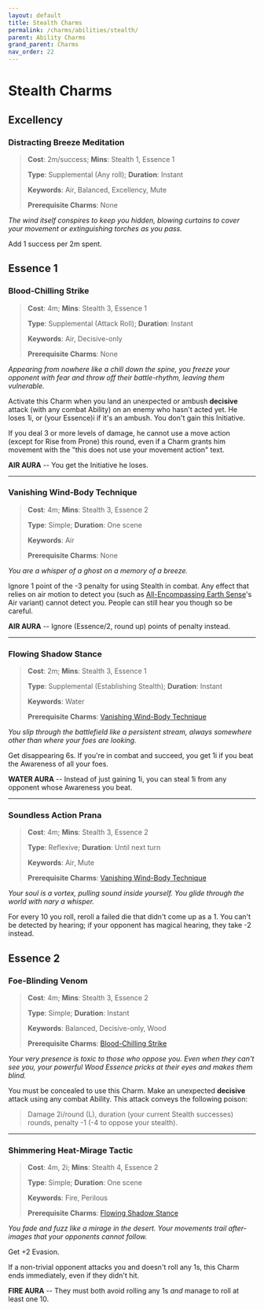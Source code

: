 ```yaml
---
layout: default
title: Stealth Charms
permalink: /charms/abilities/stealth/
parent: Ability Charms
grand_parent: Charms
nav_order: 22
---
```


# Stealth Charms

## Excellency

### Distracting Breeze Meditation

> **Cost**: 2m/success; **Mins**: Stealth 1, Essence 1
>
> **Type**: Supplemental (Any roll); **Duration**: Instant
>
> **Keywords**: Air, Balanced, Excellency, Mute
>
> **Prerequisite Charms**: None

_The wind itself conspires to keep you hidden, blowing curtains to cover your_
_movement or extinguishing torches as you pass._

Add 1 success per 2m spent.

## Essence 1

### Blood-Chilling Strike

> **Cost**: 4m; **Mins**: Stealth 3, Essence 1
>
> **Type**: Supplemental (Attack Roll); **Duration**: Instant
>
> **Keywords**: Air, Decisive-only
>
> **Prerequisite Charms**: None

_Appearing from nowhere like a chill down the spine, you freeze your opponent_
_with fear and throw off their battle-rhythm, leaving them vulnerable._

Activate this Charm when you land an unexpected or ambush **decisive** attack
(with any combat Ability) on an enemy who hasn't acted yet. He loses 1i, or
(your Essence)i if it's an ambush. You don't gain this Initiative.

If you deal 3 or more levels of damage, he cannot use a move action (except for
Rise from Prone) this round, even if a Charm grants him movement with the "this
does not use your movement action" text.

**AIR AURA** -- You get the Initiative he loses.

***

### Vanishing Wind-Body Technique

> **Cost**: 4m; **Mins**: Stealth 3, Essence 2
>
> **Type**: Simple; **Duration**: One scene
>
> **Keywords**: Air
>
> **Prerequisite Charms**: None

_You are a whisper of a ghost on a memory of a breeze._

Ignore 1 point of the -3 penalty for using Stealth in combat. Any effect that
relies on air motion to detect you (such as
[All-Encompassing Earth Sense](/venture/charms/abilities/awareness#all-encompassing-earth-sense/)'s
Air variant) cannot detect you. People can still hear you though so be careful.

**AIR AURA** -- Ignore (Essence/2, round up) points of penalty instead.

***

### Flowing Shadow Stance

> **Cost**: 2m; **Mins**: Stealth 3, Essence 1
>
> **Type**: Supplemental (Establishing Stealth); **Duration**: Instant
>
> **Keywords**: Water
>
> **Prerequisite Charms**: [Vanishing Wind-Body Technique](#vanishing-wind-body-technique)

_You slip through the battlefield like a persistent stream, always somewhere_
_other than where your foes are looking._

Get disappearing 6s. If you're in combat and succeed, you get 1i if you beat the
Awareness of all your foes.

**WATER AURA** -- Instead of just gaining 1i, you can steal 1i from any opponent
whose Awareness you beat.

***

### Soundless Action Prana

> **Cost**: 4m; **Mins**: Stealth 3, Essence 2
>
> **Type**: Reflexive; **Duration**: Until next turn
>
> **Keywords**: Air, Mute
>
> **Prerequisite Charms**: [Vanishing Wind-Body Technique](#vanishing-wind-body-technique)

_Your soul is a vortex, pulling sound inside yourself. You glide through the_
_world with nary a whisper._

For every 10 you roll, reroll a failed die that didn't come up as a 1. You can't
be detected by hearing; if your opponent has magical hearing, they take -2
instead.

## Essence 2

### Foe-Blinding Venom

> **Cost**: 4m; **Mins**: Stealth 3, Essence 2
>
> **Type**: Simple; **Duration**: Instant
>
> **Keywords**: Balanced, Decisive-only, Wood
>
> **Prerequisite Charms**: [Blood-Chilling Strike](#blood-chilling-strike)

_Your very presence is toxic to those who oppose you. Even when they can't see_
_you, your powerful Wood Essence pricks at their eyes and makes them blind._

You must be concealed to use this Charm. Make an unexpected **decisive** attack
using any combat Ability. This attack conveys the following poison:

> Damage 2i/round (L), duration (your current Stealth successes) rounds, penalty
> -1 (-4 to oppose your stealth).

***

### Shimmering Heat-Mirage Tactic

> **Cost**: 4m, 2i; **Mins**: Stealth 4, Essence 2
>
> **Type**: Simple; **Duration**: One scene
>
> **Keywords**: Fire, Perilous
>
> **Prerequisite Charms**: [Flowing Shadow Stance](#flowing-shadow-stance)

_You fade and fuzz like a mirage in the desert. Your movements trail_
_after-images that your opponents cannot follow._

Get +2 Evasion.

If a non-trivial opponent attacks you and doesn't roll any 1s, this Charm ends
immediately, even if they didn't hit.

**FIRE AURA** -- They must both avoid rolling any 1s _and_ manage to roll at
least one 10.
